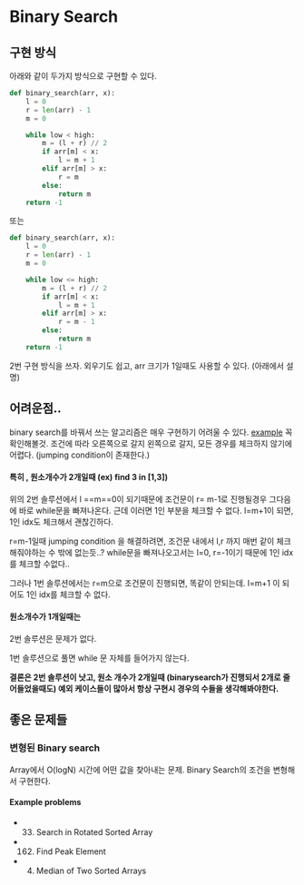 # Binary Search

## 구현 방식
아래와 같이 두가지 방식으로 구현할 수 있다.
```py
def binary_search(arr, x):
    l = 0
    r = len(arr) - 1
    m = 0

    while low < high:
        m = (l + r) // 2
        if arr[m] < x:
            l = m + 1
        elif arr[m] > x:
            r = m
        else:
            return m
    return -1
```

또는

```py
def binary_search(arr, x):
    l = 0
    r = len(arr) - 1
    m = 0

    while low <= high:
        m = (l + r) // 2
        if arr[m] < x:
            l = m + 1
        elif arr[m] > x:
            r = m - 1
        else:
            return m
    return -1
```
2번 구현 방식을 쓰자.  외우기도 쉽고, arr 크기가 1일때도 사용할 수 있다. (아래에서 설명)

## 어려운점..

binary search를 바꿔서 쓰는 알고리즘은 매우 구현하기 어려울 수 있다.
[example](Leetcode/Search_in_Rotated_Sorted_Array.py) 꼭 확인해볼것.
조건에 따라 오른쪽으로 갈지 왼쪽으로 갈지, 모든 경우를 체크하지 않기에 어렵다. (jumping condition이 존재한다.)


#### 특히 , 원소개수가 2개일때 (ex) find 3 in [1,3])

위의 2번 솔루션에서 l ==m==0이 되기때문에 조건문이  r= m-1로 진행될경우  그다음에 바로 while문을 빠져나온다. 근데 이러면 1인 부분을 체크할 수 없다.
l=m+1이 되면, 1인 idx도 체크해서 괜찮긴하다.

r=m-1일때 jumping condition 을 해결하려면, 조건문 내에서 l,r 까지 매번 같이 체크해줘야하는 수 밖에 없는듯..?
while문을 빠져나오고서는 l=0, r=-1이기 때문에 1인 idx를 체크할 수없다..

그러나 1번 솔루션에서는 r=m으로 조건문이 진행되면, 똑같이 안되는데. l=m+1 이 되어도 1인 idx를 체크할 수 없다.

#### 원소개수가 1개일때는

2번 솔루션은 문제가 없다.

1번 솔루션으로 풀면 while 문 자체를 들어가지 않는다.

**결론은 2번 솔루션이 낫고, 원소 개수가 2개일때 (binarysearch가 진행되서 2개로 줄어들었을때도) 예외 케이스들이 많아서 항상 구현시  경우의 수들을 생각해봐야한다.**



## 좋은 문제들

### 변형된 Binary search
Array에서 O(logN) 시간에 어떤 값을 찾아내는 문제. Binary Search의 조건을 변형해서 구현한다.

#### Example problems
- 33. Search in Rotated Sorted Array
- 162. Find Peak Element
- 4. Median of Two Sorted Arrays
